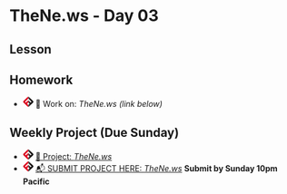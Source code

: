 # TheNe.ws - Day 03

## Lesson
<!-- - ![FSA](/logo.png) [📺 Lecture]() -->
<!-- - ![FSA](/logo.png) [👾 Demo Code - JS](app.js) -->

## Homework
- ![FSA](/logo.png) 🔬 Work on: *TheNe.ws (link below)*

## Weekly Project (Due Sunday)
- ![FSA](/logo.png) [🔬 Project: *TheNe.ws*](https://learn.fullstackacademy.com/workshop/5e8474b9936cb6000447f3a3/landing)
- ![FSA](/logo.png) [📬 SUBMIT PROJECT HERE: *TheNe.ws*](https://forms.gle/bs9EBfJk6hBW96Sr9) __Submit by Sunday 10pm Pacific__
